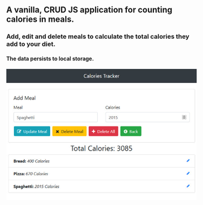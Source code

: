 ## A vanilla, CRUD JS application for counting calories in meals.

### Add, edit and delete meals to calculate the total calories they add to your diet.  

#### The data persists to local storage.


![alt text](screenshots/calories.jpg "Calories counter application.")
